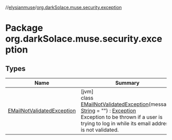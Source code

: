 //[elysianmuse](../../index.md)/[org.darkSolace.muse.security.exception](index.md)

# Package org.darkSolace.muse.security.exception

## Types

| Name | Summary |
|---|---|
| [EMailNotValidatedException](-e-mail-not-validated-exception/index.md) | [jvm]<br>class [EMailNotValidatedException](-e-mail-not-validated-exception/index.md)(message: [String](https://kotlinlang.org/api/latest/jvm/stdlib/kotlin/-string/index.html) = &quot;&quot;) : [Exception](https://docs.oracle.com/javase/8/docs/api/java/lang/Exception.html)<br>Exception to be thrown if a user is trying to log in while its email address is not validated. |
